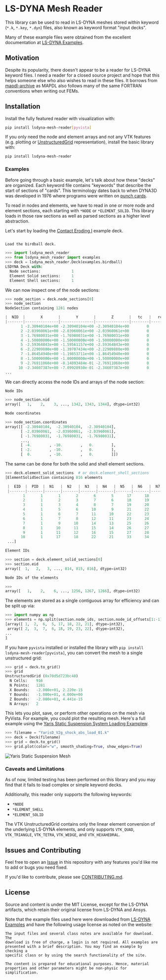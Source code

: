 # LS-DYNA Mesh Reader

This library can be used to read in LS-DYNA meshes stored within keyword
(`*.k`, `*.key`, `*.dyn`) files, also known as keyword format "input
decks".

Many of these example files were obtained from the excellent documentation at
[LS-DYNA Examples](https://www.dynaexamples.com/).

## Motivation

Despite its popularity, there doesn't appear to be a reader for LS-DYNA keyword
files. I need a reader for a closed source project and hope that this helps
someone else who also wishes to read in these files. It borrows from
[mapdl-archive](https://github.com/akaszynski/mapdl-archive) as MAPDL also
follows many of the same FORTRAN conventions when writing out FEMs.

## Installation

Install the fully featured reader with visualization with:

```bash
pip install lsdyna-mesh-reader[pyvista]
```

If you only need the node and element arrays and not any VTK features
(e.g. plotting or
[UnstructuredGrid](https://docs.pyvista.org/api/core/_autosummary/pyvista.unstructuredgrid)
representation), install the basic library with:

```bash
pip install lsdyna-mesh-reader
```

### Examples

Before going through a basic example, let's talk about how these "decks" are organized. Each keyword file contains "keywords" that describe the start of sections of "cards". This terminology dates back to when DYNA3D was developed in 1976 where programs were written on [punch cards](https://en.wikipedia.org/wiki/Punched_card).

To read in nodes and elements, we have to read in one or more node and element sections, each starting with `*NODE` or `*ELEMENT_SOLID`. This library loads in those raw sections as well as parsed sections as a higher level abstraction.

Let's start by loading the [Contact Eroding
I](https://www.dynaexamples.com/introduction/intro-by-a.-tabiei/contact/contact-eroding-i)
example deck.

```py

Load the birdball deck.

>>> import lsdyna_mesh_reader
>>> from lsdyna_mesh_reader import examples
>>> deck = lsdyna_mesh_reader.Deck(examples.birdball)
LSDYNA Deck with:
  Node sections:              1
  Element Solid sections:     1
  Element Shell sections:     1
```

We can now inspect one of the node sections:

```py
>>> node_section = deck.node_sections[0]
>>> node_section
NodeSection containing 1281 nodes

|  NID  |       X       |       Y       |       Z       |   tc   |   rc   |
|-------|---------------|---------------|---------------|--------|--------|
       1 -2.30940104e+00 -2.30940104e+00 -2.30940104e+00        0        0
       2 -2.03960061e+00 -2.03960061e+00 -2.03960061e+00        0        0
       3 -1.76980031e+00 -1.76980031e+00 -1.76980031e+00        0        0
       4 -1.50000000e+00 -1.50000000e+00 -1.50000000e+00        0        0
       5 -2.59364843e+00 -1.59561157e+00 -2.59364843e+00        0        0
       6 -2.22909880e+00 -1.39707434e+00 -2.22909880e+00        0        0
       7 -1.86454940e+00 -1.19853711e+00 -1.86454940e+00        0        0
       8 -1.50000000e+00 -1.00000000e+00 -1.50000000e+00        0        0
       9 -2.76911068e+00 -8.14893484e-01 -2.76911068e+00        0        0
      10 -2.34607387e+00 -7.09928930e-01 -2.34607387e+00        0        0
...

```

We can directly access the node IDs and arrays of the node section:

```py
Node IDs

>>> node_section.nid
array([   1,    2,    3, ..., 1342, 1343, 1344], dtype=int32)

Node coordinates

>>> node_section.coordinates
array([[ -2.30940104,  -2.30940104,  -2.30940104],
       [ -2.03960061,  -2.03960061,  -2.03960061],
       [ -1.76980031,  -1.76980031,  -1.76980031],
       ...,
       [ -4.        , -10.        ,   0.        ],
       [ -2.        , -10.        ,   0.        ],
       [  0.        , -10.        ,   0.        ]])
```

The same can be done for both the solid and shell element sections.

```py
>>> deck.element_solid_sections  # or deck.element_shell_sections
[ElementSolidSection containing 816 elements

 |  EID  |  PID  |  N1   |  N2   |  N3   |  N4   |  N5   |  N6   |  N7   |  N8   |
 |-------|-------|-------|-------|-------|-------|-------|-------|-------|-------|
        1       1       1       2       6       5      17      18      22      21
        2       1       2       3       7       6      18      19      23      22
        3       1       3       4       8       7      19      20      24      23
        4       1       5       6      10       9      21      22      26      25
        5       1       6       7      11      10      22      23      27      26
        6       1       7       8      12      11      23      24      28      27
        7       1       9      10      14      13      25      26      30      29
        8       1      10      11      15      14      26      27      31      30
        9       1      11      12      16      15      27      28      32      31
       10       1      17      18      22      21      33      34      38      37
 ...]

Element IDs

>>> section = deck.element_solid_sections[0]
>>> section.eid
array([  1,   2,   3, ..., 814, 815, 816], dtype=int32)

Node IDs of the elements

>>>
array([   1,    2,    6, ..., 1256, 1267, 1266], dtype=int32)

```

The elements are stored as a single contiguous array for efficiency and can be
split up via:

```py
>>> import numpy as np
>>> elements = np.split(section.node_ids, section.node_id_offsets[1:-1])
[array([ 1,  2,  6,  5, 17, 18, 22, 21], dtype=int32),
 array([ 2,  3,  7,  6, 18, 19, 23, 22], dtype=int32),
...
]
```

If you have `pyvista` installed or installed the library with `pip install
lsdyna-mesh-reader[pyvista]`, you can convert the mesh to a single unstructured
grid:

```py
>>> grid = deck.to_grid()
>>> grid
UnstructuredGrid (0x70d5d723bc40)
  N Cells:    916
  N Points:   1281
  X Bounds:   -2.000e+01, 2.220e-15
  Y Bounds:   -1.000e+01, 4.000e+00
  Z Bounds:   -2.000e+01, 4.441e-15
  N Arrays:   2
```

This lets you plot, save, or perform other operations on the mesh via
PyVista. For example, you could plot the resulting mesh. Here's a full example using the [Yaris Static Suspension System Loading Examplew](https://www.dynaexamples.com/implicit/yaris-static-suspension-system-loading).

```py
>>> filename = "YarisD_V2g_shock_abs_load_01.k"
>>> deck = Deck(filename)
>>> grid = deck.to_grid()
>>> grid.plot(color="w", smooth_shading=True, show_edges=True)
```

![Yaris Static Suspension Mesh](https://github.com/akaszynski/lsdyna-mesh-reader/blob/main/docs/yaris-mesh.png)


### Caveats and Limitations

As of now, limited testing has been performed on this library and you may find
that it fails to load complex or simple keyword decks.

Additionally, this reader only supports the following keywords:

* `*NODE`
* `*ELEMENT_SHELL`
* `*ELEMENT_SOLID`

The VTK UnstructuredGrid contains only the linear element conversion of the
underlying LS-DYNA elements, and only supports `VTK_QUAD`, `VTK_TRIANGLE`,
`VTK_TETRA`, `VTK_WEDGE`, and `VTK_HEXAHEDRAL`.


## Issues and Contributing

Feel free to open an [Issue](https://github.com/akaszynski/lsdyna-mesh-reader/issues) in this repository with any features you'd like me to add or bugs you need fixed.

If you'd like to contribute, please see [CONTRIBUTING.md](https://github.com/akaszynski/lsdyna-mesh-reader/blob/main/CONTRIBUTING.md).


## License

Source and content is under the MIT License, except for the LS-DYNA artifacts,
which retain their original license from LS-DYNA and Ansys.

Note that the example files used here were downloaded from [LS-DYNA
Examples](https://www.dynaexamples.com/) and have the following usage license
as noted on the website:

    The input files and several class notes are available for download. The
    download is free of charge, a login is not required. All examples are
    presented with a brief description. You may find an example by checking a
    specific class or by using the search functionality of the site.

    The content is prepared for educational purposes. Hence, material
    properties and other parameters might be non-physic for simplification.
